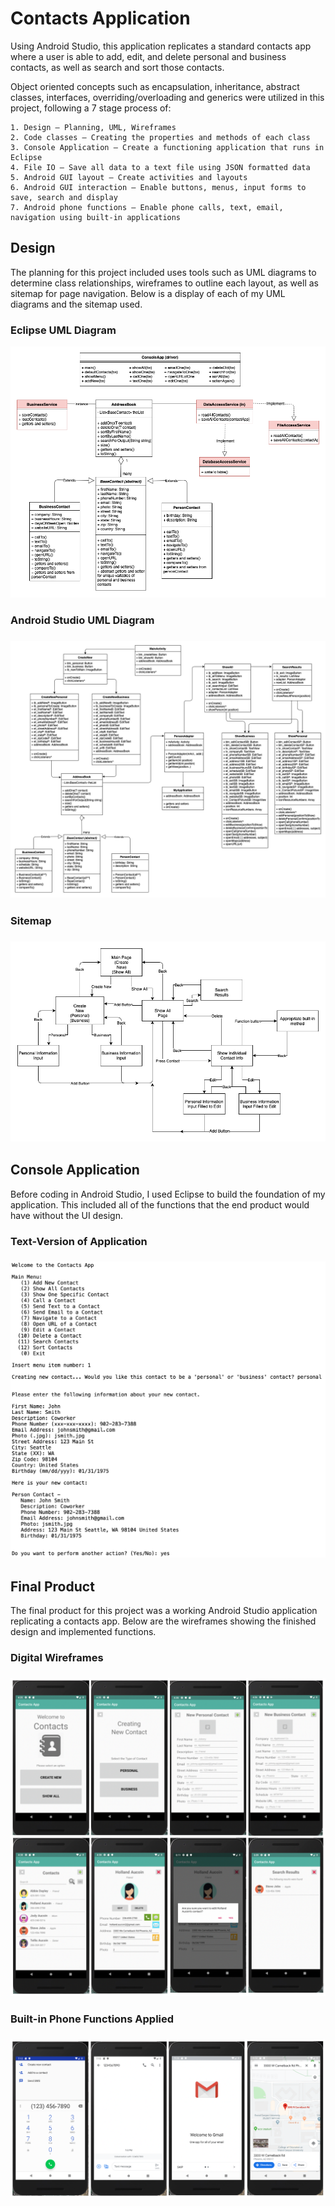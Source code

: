 # Contacts Application

Using Android Studio, this application replicates a standard contacts app where a user is able to add, edit, and delete personal and business contacts, as well as search and sort those contacts.

Object oriented concepts such as encapsulation, inheritance, abstract classes, interfaces, overriding/overloading and generics were utilized in this project, following a 7 stage process of:

	1. Design – Planning, UML, Wireframes
	2. Code classes – Creating the properties and methods of each class
	3. Console Application – Create a functioning application that runs in Eclipse
	4. File IO – Save all data to a text file using JSON formatted data
	5. Android GUI layout – Create activities and layouts
	6. Android GUI interaction – Enable buttons, menus, input forms to save, search and display
	7. Android phone functions – Enable phone calls, text, email, navigation using built-in applications


<h2>Design</h2>

The planning for this project included uses tools such as UML diagrams to determine class relationships, wireframes to outline each layout, as well as sitemap for page navigation. Below is a display of each of my UML diagrams and the sitemap used.

<h3>Eclipse UML Diagram</h3>
<p align="center">
	<img src="Contactspng/EclipseUML.png" alt="Eclipse UML"/>
</p>

<h3>Android Studio UML Diagram<h3>
<p align="center">
	<img src="Contactspng/AndroidUML.png" alt="Android Studio UML"/>
</p>
	
<h3>Sitemap<h3>
<p align="center">
	<img src="Contactspng/Sitemap.png" alt="Sitemap"/>
</p>

<h2>Console Application</h2>

Before coding in Android Studio, I used Eclipse to build the foundation of my application. This included all of the functions that the end product would have without the UI design.

<h3>Text-Version of Application<h3>
<p align="center">
	<img src="Contactspng/ConsoleApp.png" alt="Text-Version of Application"/>
</p>


<h2>Final Product</h2>

The final product for this project was a working Android Studio application replicating a contacts app. Below are the wireframes showing the finished design and implemented functions.

<h3>Digital Wireframes<h3>
<p align="center">
	<img src="Contactspng/AndroidWireframes.png" alt="Digital Wireframes"/>
</p>
	

<h3>Built-in Phone Functions Applied<h3>
<p align="center">
	<img src="Contactspng/FunctionWireframes.png" alt="Digital Wireframes"/>
</p>
